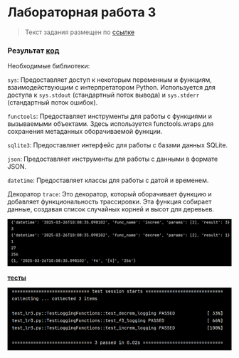 # Лабораторная работа 3
>Текст задания размещен по [ссылке](https://gist.github.com/nzhukov/7a22f1c0a9c9d89954e01b014ec3e1b4)

### Результат [код](https://github.com/Stepanova-Anna/Programming-2/blob/main/LR3-4sem/lr3.py)

Необходимые библиотеки:

`sys`: Предоставляет доступ к некоторым переменным и функциям, взаимодействующим с интерпретатором Python. Используется для доступа к `sys.stdout` (стандартный поток вывода) и `sys.stderr` (стандартный поток ошибок).

`functools`: Предоставляет инструменты для работы с функциями и вызываемыми объектами. Здесь используется functools.wraps для сохранения метаданных оборачиваемой функции.

`sqlite3`: Предоставляет интерфейс для работы с базами данных SQLite.

`json`: Предоставляет инструменты для работы с данными в формате JSON.

`datetime`: Предоставляет классы для работы с датой и временем.

Декоратор `trace`: Это декоратор, который оборачивает функцию и добавляет функциональность трассировки.
Эта функция собирает данные, создавая список случайных корней и высот для деревьев.


![Лабораторная работа 3. Задание 1](https://github.com/Stepanova-Anna/Programming-2/blob/main/LR3-4sem/lr3.png)

**[тесты](https://github.com/Stepanova-Anna/Programming-2/blob/main/LR3-4sem/test_lr3.py)**

![Лабораторная работа 3. Задание 1](https://github.com/Stepanova-Anna/Programming-2/blob/main/LR3-4sem/test.png)

